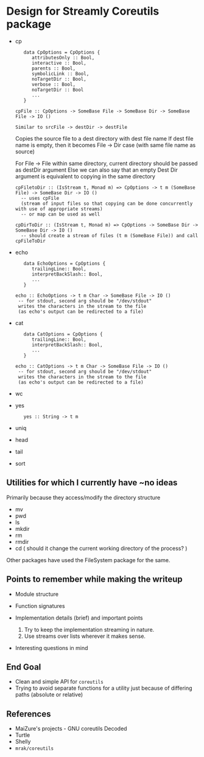 # Design for Streamly Coreutils package

* cp
   ```
      data CpOptions = CpOptions {
         attributesOnly :: Bool,
         interactive :: Bool,
         parents :: Bool,
         symbolicLink :: Bool,
         noTargetDir :: Bool,
         verbose :: Bool,
         noTargetDir :: Bool
         ...
      }

  cpFile :: CpOptions -> SomeBase File -> SomeBase Dir -> SomeBase File -> IO ()

  Similar to srcFile -> destDir -> destFile
  ```
  Copies the source file to a dest directory with dest file name
  If dest file name is empty, then it becomes File -> Dir case (with same file name as source)

  For File -> File within same directory, current directory should be passed as destDir argument
  Else we can also say that an empty Dest Dir argument is equivalent to copying in the same directory

  ```
  cpFiletoDir :: (IsStream t, Monad m) => CpOptions -> t m (SomeBase File) -> SomeBase Dir -> IO ()
    -- uses cpFile
    (stream of input files so that copying can be done concurrently with use of appropriate streams)
    -- or map can be used as well

  cpDirToDir :: (IsStream t, Monad m) => CpOptions -> SomeBase Dir -> SomeBase Dir -> IO ()
    -- should create a stream of files (t m (SomeBase File)) and call cpFileToDir

  ```
* echo

   ```
      data EchoOptions = CpOptions {
         trailingLine:: Bool,
         interpretBackSlash:: Bool,
         ...
      }

  echo :: EchoOptions -> t m Char -> SomeBase File -> IO ()
    -- for stdout, second arg should be "/dev/stdout"
    writes the characters in the stream to the file
    (as echo's output can be redirected to a file)

  ```

* cat

   ```
      data CatOptions = CpOptions {
         trailingLine:: Bool,
         interpretBackSlash:: Bool,
         ...
      }

  echo :: CatOptions -> t m Char -> SomeBase File -> IO ()
    -- for stdout, second arg should be "/dev/stdout"
    writes the characters in the stream to the file
    (as echo's output can be redirected to a file)

  ```

* wc
* yes
   ```
      yes :: String -> t m
   ```
* uniq
* head
* tail
* sort


## Utilities for which I currently have ~no ideas
Primarily because they access/modify the directory structure

* mv
* pwd
* ls
* mkdir
* rm
* rmdir
* cd ( should it change the current working directory of the process? )

Other packages have used the FileSystem package for the same.


## Points to remember while making the writeup

* Module structure
* Function signatures
* Implementation details (brief) and important points
  1. Try to keep the implementation streaming in nature.
  2. Use streams over lists wherever it makes sense.

* Interesting questions in mind


## End Goal

* Clean and simple API for `coreutils`
* Trying to avoid separate functions for a utility just because
  of differing paths (absolute or relative)

## References

* MaiZure's projects - GNU coreutils Decoded
* Turtle
* Shelly
* `mrak/coreutils`
